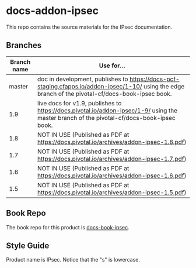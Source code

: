 # docs-addon-ipsec

This repo contains the source materials for the IPsec documentation.

## Branches

| Branch name | Use for… |
|-------------| ------|
| master      | doc in development, publishes to https://docs-pcf-staging.cfapps.io/addon-ipsec/1-10/ using the edge branch of the pivotal-cf/docs-book-ipsec book.|
| 1.9         | live docs for v1.9, publishes to https://docs.pivotal.io/addon-ipsec/1-9/ using the master branch of the pivotal-cf/docs-book-ipsec book.|
| 1.8         | NOT IN USE (Published as PDF at https://docs.pivotal.io/archives/addon-ipsec-1.8.pdf) |
| 1.7         | NOT IN USE (Published as PDF at https://docs.pivotal.io/archives/addon-ipsec-1.7.pdf) |  
| 1.6         | NOT IN USE (Published as PDF at https://docs.pivotal.io/archives/addon-ipsec-1.6.pdf) |
| 1.5         | NOT IN USE (Published as PDF at https://docs.pivotal.io/archives/addon-ipsec-1.5.pdf) |


## Book Repo

The book repo for this product is [docs-book-ipsec](https://github.com/pivotal-cf/docs-book-identity).

## Style Guide

Product name is IPsec. Notice that the "s" is lowercase.

